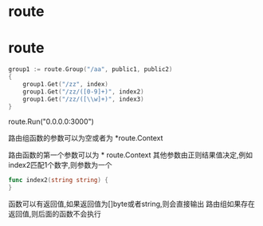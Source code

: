 # route

route
=======
```go
group1 := route.Group("/aa", public1, public2)
{
	group1.Get("/zz", index)
	group1.Get("/zz/([0-9]+)", index2)
	group1.Get("/zz/([\\w]+)", index3)
}
```
route.Run("0.0.0.0:3000")

路由组函数的参数可以为空或者为 *route.Context

路由函数的第一个参数可以为 * route.Context
其他参数由正则结果值决定,例如index2匹配1个数字,则参数为一个
```go
func index2(string string) {
}
```
函数可以有返回值,如果返回值为[]byte或者string,则会直接输出
路由组如果存在返回值,则后面的函数不会执行
